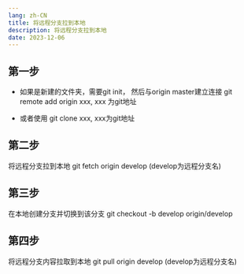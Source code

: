 ```yaml
---
lang: zh-CN
title: 将远程分支拉到本地
description: 将远程分支拉到本地
date: 2023-12-06
---
```


## 第一步
* 如果是新建的文件夹，需要git init， 然后与origin master建立连接 git remote add origin xxx, xxx 为git地址

* 或者使用 git clone xxx, xxx为git地址

## 第二步
将远程分支拉到本地
git fetch origin develop (develop为远程分支名)

## 第三步
在本地创建分支并切换到该分支
git checkout -b develop origin/develop

## 第四步
将远程分支内容拉取到本地
git pull origin develop (develop为远程分支名)